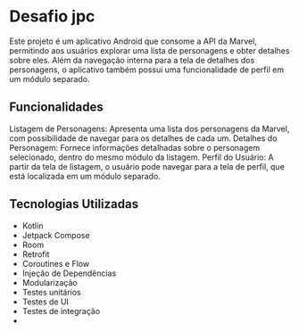 # Desafio jpc

Este projeto é um aplicativo Android que consome a API da Marvel, permitindo aos usuários explorar
uma lista de personagens e obter detalhes sobre eles. Além da navegação interna para a tela de
detalhes dos personagens, o aplicativo também possui uma funcionalidade de perfil em um módulo
separado.

## Funcionalidades

Listagem de Personagens: Apresenta uma lista dos personagens da Marvel, com possibilidade de navegar
para os detalhes de cada um.
Detalhes do Personagem: Fornece informações detalhadas sobre o personagem selecionado, dentro do
mesmo módulo da listagem.
Perfil do Usuário: A partir da tela de listagem, o usuário pode navegar para a tela de perfil, que
está localizada em um módulo separado.


## Tecnologias Utilizadas

- Kotlin
- Jetpack Compose
- Room
- Retrofit
- Coroutines e Flow
- Injeção de Dependências
- Modularização
- Testes unitários
- Testes de UI
- Testes de integração
- 

